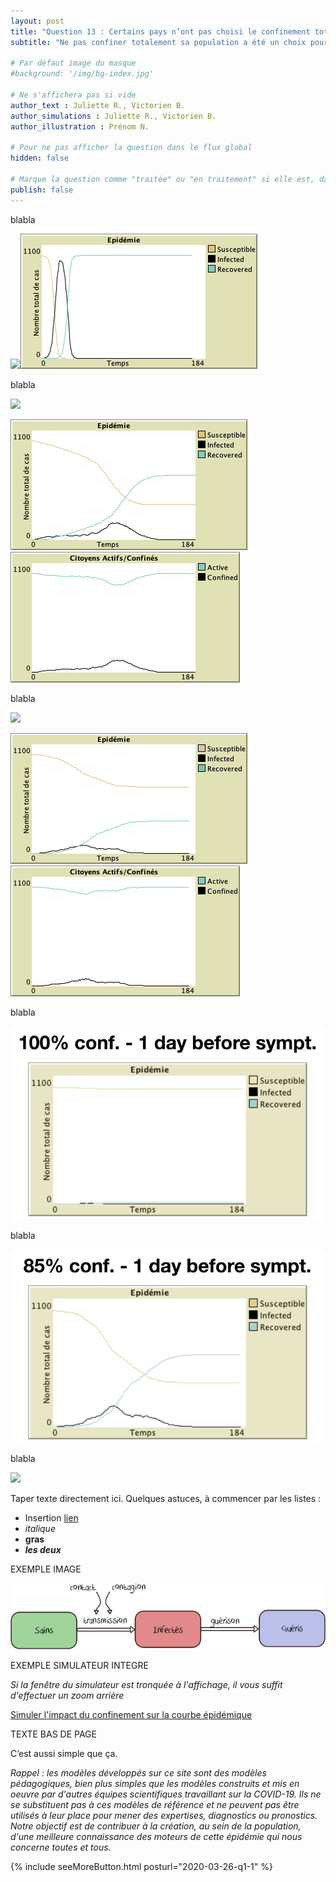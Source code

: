 ```yaml
---
layout: post
title: "Question 13 : Certains pays n’ont pas choisi le confinement total mais le confinement sélectif : est-il possible de juguler ainsi une épidémie ?"
subtitle: "Ne pas confiner totalement sa population a été un choix pour plusieurs pays, dont la Suède..."

# Par défaut image du masque
#background: '/img/bg-index.jpg'

# Ne s'affichera pas si vide
author_text : Juliette R., Victorien B.
author_simulations : Juliette R., Victorien B.
author_illustration : Prénom N.

# Pour ne pas afficher la question dans le flux global
hidden: false

# Marque la question comme "traitée" ou "en traitement" si elle est, dans cette ordre, publiée ou non
publish: false
---
```

blabla

<img src="/img/posts/Q13-Gif-ssconf.gif" class="full-size"><img src="/img/posts/Q13-ssconf.png" class="full-size">

blabla

<img src="/img/posts/Q13-Gif-conf-80-0-0.gif" class="full-size">

<img src="/img/posts/Q13-epi-conf-80-0-0.png" class="full-size"><img src="/img/posts/Q13-act-conf-80-0-0.png" class="full-size">

blabla

<img src="/img/posts/Q13-Gif-conf-85-0-0.gif" class="full-size">

<img src="/img/posts/Q13-epi-conf-85-0-0.png" class="full-size"><img src="/img/posts/Q13-act-conf-85-0-0.png" class="full-size">

blabla

<img src="/img/posts/Q13-Gif-Conf-100-147-0.gif" class="full-size">

blabla

<img src="/img/posts/Q13-Gif-conf-85-147-0.gif" class="full-size">

blabla

<img src="/img/posts/Q13-Gif-conf-85-0-071014.gif" class="full-size">

Taper texte directement ici. 
Quelques astuces, à commencer par les listes :
- Insertion [lien](https://covprehension.org/)
- *italique*
- **gras**
- ***les deux***

EXEMPLE IMAGE

<img src="/img/posts/Q10-1.jpg" class="full-size">


EXEMPLE SIMULATEUR INTEGRE

*Si la fenêtre du simulateur est tronquée à l'affichage, il vous suffit d'effectuer un zoom arrière*

<a href="#" class="btn btn-primary" 
onclick="loadIframeSimulator(10, this); return false;">Simuler l'impact du confinement sur la courbe épidémique</a>
<div class="iframeContainer"></div>


TEXTE BAS DE PAGE

C’est aussi simple que ça.

*Rappel : les modèles développés sur ce site sont des modèles pédagogiques, bien plus simples que les modèles construits et mis en oeuvre par d'autres équipes scientifiques travaillant sur la COVID-19. Ils ne se substituent pas à ces modèles de référence et ne peuvent pas être utilisés à leur place pour mener des expertises, diagnostics ou pronostics. Notre objectif est de contribuer à la création, au sein de la population, d'une meilleure connaissance des moteurs de cette épidémie qui nous concerne toutes et tous.*  

{% include seeMoreButton.html posturl="2020-03-26-q1-1" %}
